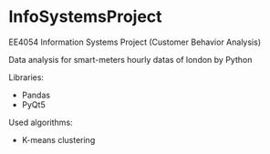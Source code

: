 # InfoSystemsProject
EE4054 Information Systems Project (Customer Behavior Analysis)

Data analysis for smart-meters hourly datas of london by Python 

Libraries:
* Pandas
* PyQt5


Used algorithms:
* K-means clustering
 
